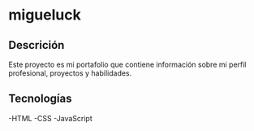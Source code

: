 # migueluck

## Descrición
Este proyecto es mi portafolio que contiene información sobre mi perfil profesional, proyectos y habilidades.

## Tecnologías 
-HTML
-CSS
-JavaScript